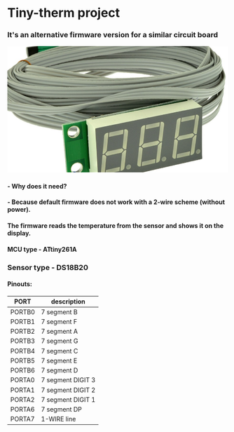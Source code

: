 # Tiny-therm project
### It's an alternative firmware version for a similar circuit board
![](img/board-1.png)

#### - Why does it need? 
#### - Because default firmware does not work with a 2-wire scheme (without power).

#### The firmware reads the temperature from the sensor and shows it on the display.
#### MCU type - ATtiny261A
### Sensor type - DS18B20

#### Pinouts:
 | PORT | description |
 |------|-------------|
 |PORTB0| 7 segment B |
 |PORTB1| 7 segment F |
 |PORTB2| 7 segment A |
 |PORTB3| 7 segment G |
 |PORTB4| 7 segment C |
 |PORTB5| 7 segment E |
 |PORTB6| 7 segment D |
 |PORTA0| 7 segment DIGIT 3 |
 |PORTA1| 7 segment DIGIT 2 |
 |PORTA2| 7 segment DIGIT 1 |
 |PORTA6| 7 segment DP |
 |PORTA7| 1-WIRE line |